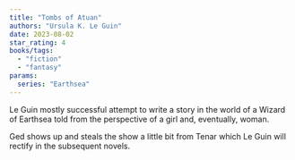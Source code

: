 ```yaml
---
title: "Tombs of Atuan"
authors: "Ursula K. Le Guin"
date: 2023-08-02
star_rating: 4
books/tags:
  - "fiction"
  - "fantasy"
params:
  series: "Earthsea"
---
```


Le Guin mostly successful attempt to write a story in the world of a Wizard of
Earthsea told from the perspective of a girl and, eventually, woman.

Ged shows up and steals the show a little bit from Tenar which Le Guin will
rectify in the subsequent novels.

<!--more-->
